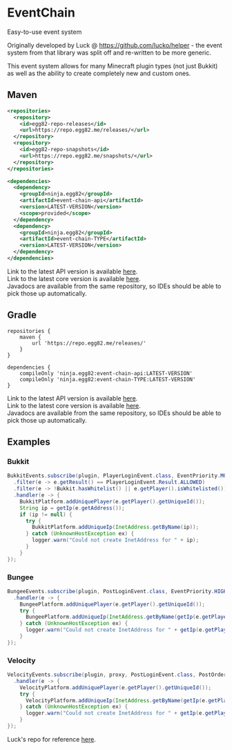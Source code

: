 # EventChain

Easy-to-use event system

Originally developed by Luck @ https://github.com/lucko/helper - the event system from that library was split off and re-written to be more generic.

This event system allows for many Minecraft plugin types (not just Bukkit) as well as the ability to create completely new and custom ones.

## Maven

```XML
<repositories>
  <repository>
    <id>egg82-repo-releases</id>
    <url>https://repo.egg82.me/releases/</url>
  </repository>
  <repository>
    <id>egg82-repo-snapshots</id>
    <url>https://repo.egg82.me/snapshots/</url>
  </repository>
</repositories>

<dependencies>
  <dependency>
    <groupId>ninja.egg82</groupId>
    <artifactId>event-chain-api</artifactId>
    <version>LATEST-VERSION</version>
    <scope>provided</scope>
  </dependency>
  <dependency>
    <groupId>ninja.egg82</groupId>
    <artifactId>event-chain-TYPE</artifactId>
    <version>LATEST-VERSION</version>
  </dependency>
</dependencies>
```

Link to the latest API version is available [here](https://repo.egg82.me/releases/ninja/egg82/event-chain-api/).<br/>
Link to the latest core version is available [here](https://repo.egg82.me/releases/ninja/egg82/event-chain-common/).<br/>
Javadocs are available from the same repository, so IDEs should be able to pick those up automatically.

## Gradle

```Gradle
repositories {
    maven {
        url 'https://repo.egg82.me/releases/'
    }
}

dependencies {
    compileOnly 'ninja.egg82:event-chain-api:LATEST-VERSION'
    compileOnly 'ninja.egg82:event-chain-TYPE:LATEST-VERSION'
}
```

Link to the latest API version is available [here](https://repo.egg82.me/releases/ninja/egg82/event-chain-api/).<br/>
Link to the latest core version is available [here](https://repo.egg82.me/releases/ninja/egg82/event-chain-common/).<br/>
Javadocs are available from the same repository, so IDEs should be able to pick those up automatically.

## Examples

### Bukkit

```Java
BukkitEvents.subscribe(plugin, PlayerLoginEvent.class, EventPriority.MONITOR)
  .filter(e -> e.getResult() == PlayerLoginEvent.Result.ALLOWED)
  .filter(e -> !Bukkit.hasWhitelist() || e.getPlayer().isWhitelisted())
  .handler(e -> {
    BukkitPlatform.addUniquePlayer(e.getPlayer().getUniqueId());
    String ip = getIp(e.getAddress());
    if (ip != null) {
      try {
        BukkitPlatform.addUniqueIp(InetAddress.getByName(ip));
      } catch (UnknownHostException ex) {
        logger.warn("Could not create InetAddress for " + ip);
      }
    }
});
```

### Bungee

```Java
BungeeEvents.subscribe(plugin, PostLoginEvent.class, EventPriority.HIGHEST)
  .handler(e -> {
    BungeePlatform.addUniquePlayer(e.getPlayer().getUniqueId());
    try {
      BungeePlatform.addUniqueIp(InetAddress.getByName(getIp(e.getPlayer().getAddress())));
    } catch (UnknownHostException ex) {
      logger.warn("Could not create InetAddress for " + getIp(e.getPlayer().getAddress()));
    }
});
```

### Velocity

```Java
VelocityEvents.subscribe(plugin, proxy, PostLoginEvent.class, PostOrder.LAST)
  .handler(e -> {
    VelocityPlatform.addUniquePlayer(e.getPlayer().getUniqueId());
    try {
      VelocityPlatform.addUniqueIp(InetAddress.getByName(getIp(e.getPlayer().getRemoteAddress())));
    } catch (UnknownHostException ex) {
      logger.warn("Could not create InetAddress for " + getIp(e.getPlayer().getRemoteAddress()));
    }
});
```

Luck's repo for reference [here](https://github.com/lucko/helper/wiki/helper:-Events).
